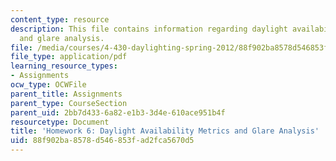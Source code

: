 ```yaml
---
content_type: resource
description: This file contains information regarding daylight availability metrics
  and glare analysis.
file: /media/courses/4-430-daylighting-spring-2012/88f902ba8578d546853fad2fca5670d5_MIT4_430S12_hw6.pdf
file_type: application/pdf
learning_resource_types:
- Assignments
ocw_type: OCWFile
parent_title: Assignments
parent_type: CourseSection
parent_uid: 2bb7d433-6a82-e1b3-3d4e-610ace951b4f
resourcetype: Document
title: 'Homework 6: Daylight Availability Metrics and Glare Analysis'
uid: 88f902ba-8578-d546-853f-ad2fca5670d5
---
```

